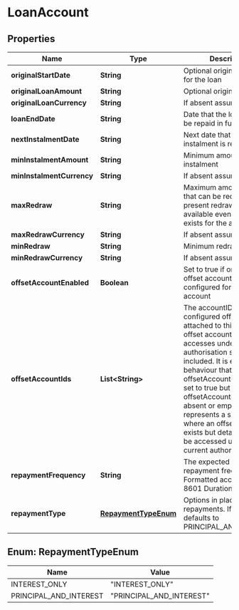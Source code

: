 
# LoanAccount

## Properties
Name | Type | Description | Notes
------------ | ------------- | ------------- | -------------
**originalStartDate** | **String** | Optional original start date for the loan |  [optional]
**originalLoanAmount** | **String** | Optional original loan value |  [optional]
**originalLoanCurrency** | **String** | If absent assumes AUD |  [optional]
**loanEndDate** | **String** | Date that the loan is due to be repaid in full |  [optional]
**nextInstalmentDate** | **String** | Next date that an instalment is required |  [optional]
**minInstalmentAmount** | **String** | Minimum amount of next instalment |  [optional]
**minInstalmentCurrency** | **String** | If absent assumes AUD |  [optional]
**maxRedraw** | **String** | Maximum amount of funds that can be redrawn. If not present redraw is not available even if the feature exists for the account |  [optional]
**maxRedrawCurrency** | **String** | If absent assumes AUD |  [optional]
**minRedraw** | **String** | Minimum redraw amount |  [optional]
**minRedrawCurrency** | **String** | If absent assumes AUD |  [optional]
**offsetAccountEnabled** | **Boolean** | Set to true if one or more offset accounts are configured for this loan account |  [optional]
**offsetAccountIds** | **List&lt;String&gt;** | The accountIDs of the configured offset accounts attached to this loan. Only offset accounts that can be accesses under the current authorisation should be included. It is expected behaviour that offsetAccountEnabled is set to true but the offsetAccountIds field is absent or empty. This represents a situation where an offset account exists but details can not be accessed under the current authorisation |  [optional]
**repaymentFrequency** | **String** | The expected or required repayment frequency. Formatted according to ISO 8601 Durations |  [optional]
**repaymentType** | [**RepaymentTypeEnum**](#RepaymentTypeEnum) | Options in place for repayments. If absent defaults to PRINCIPAL_AND_INTEREST |  [optional]


<a name="RepaymentTypeEnum"></a>
## Enum: RepaymentTypeEnum
Name | Value
---- | -----
INTEREST_ONLY | &quot;INTEREST_ONLY&quot;
PRINCIPAL_AND_INTEREST | &quot;PRINCIPAL_AND_INTEREST&quot;



